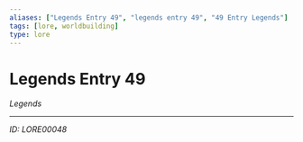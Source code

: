```yaml
---
aliases: ["Legends Entry 49", "legends entry 49", "49 Entry Legends"]
tags: [lore, worldbuilding]
type: lore
---
```


# Legends Entry 49

*Legends*

---
*ID: LORE00048*